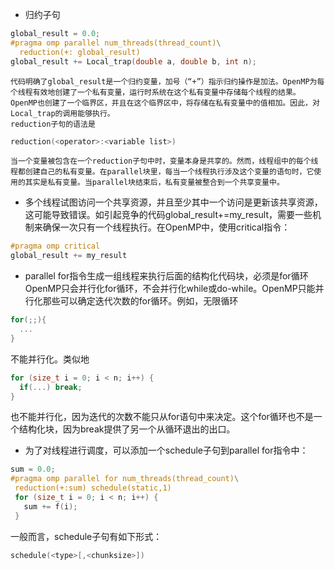 + 归约子句
```c
global_result = 0.0;
#pragma omp parallel num_threads(thread_count)\
  reduction(+: global_result)
global_result += Local_trap(double a, double b, int n);
```
    代码明确了global_result是一个归约变量，加号（“+”）指示归约操作是加法。OpenMP为每个线程有效地创建了一个私有变量，运行时系统在这个私有变量中存储每个线程的结果。OpenMP也创建了一个临界区，并且在这个临界区中，将存储在私有变量中的值相加。因此，对Local_trap的调用能够执行。
    reduction子句的语法是
```c
reduction(<operator>:<variable list>)
```
    当一个变量被包含在一个reduction子句中时，变量本身是共享的。然而，线程组中的每个线程都创建自己的私有变量。在parallel块里，每当一个线程执行涉及这个变量的语句时，它使用的其实是私有变量。当parallel块结束后，私有变量被整合到一个共享变量中。
+ 多个线程试图访问一个共享资源，并且至少其中一个访问是更新该共享资源，这可能导致错误。如引起竞争的代码global_result+=my_result，需要一些机制来确保一次只有一个线程执行。在OpenMP中，使用critical指令：
```c
#pragma omp critical
global_result += my_result
```
+ parallel for指令生成一组线程来执行后面的结构化代码块，必须是for循环
OpenMP只会并行化for循环，不会并行化while或do-while。OpenMP只能并行化那些可以确定迭代次数的for循环。例如，无限循环
```c
for(;;){
  ...
}
```
不能并行化。类似地
```c
for (size_t i = 0; i < n; i++) {
  if(...) break;
}
```
也不能并行化，因为迭代的次数不能只从for语句中来决定。这个for循环也不是一个结构化块，因为break提供了另一个从循环退出的出口。
+ 为了对线程进行调度，可以添加一个schedule子句到parallel for指令中：
```c
sum = 0.0;
#pragma omp parallel for num_threads(thread_count)\
 reduction(+:sum) schedule(static,1)
 for (size_t i = 0; i < n; i++) {
   sum += f(i);
 }

```
一般而言，schedule子句有如下形式：
```c
schedule(<type>[,<chunksize>])
